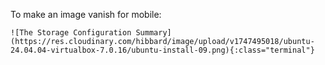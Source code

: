 To make an image vanish for mobile:

```
![The Storage Configuration Summary](https://res.cloudinary.com/hibbard/image/upload/v1747495018/ubuntu-24.04.04-virtualbox-7.0.16/ubuntu-install-09.png){:class="terminal"}
```

